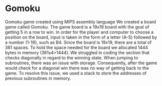 # Gomoku
Gomoku game created using MIPS assembly language 
We created a board game called Gomoku. The game board is a 19x19 board with the goal of getting 5 in a row to win. 
In order for the player and computer to choose a position on the board, input is taken in the form of 
a letter (A-S) followed by a number (1-19), such as B4. Since the board is 19x19, there are a total of 361 spaces. 
To hold the space needed for the board we allocated 1444 bytes in memory (361x4=1444). 
We struggled in coding the section that checks diagonally in regard to the winning state.
When jumping to subroutines, there was an issue with storage. Consequently, after the game would check for a diagonal win 
there was no way of getting back to the game. To resolve this issue, we used a stack to store the addresses of previous subroutines in memory.
